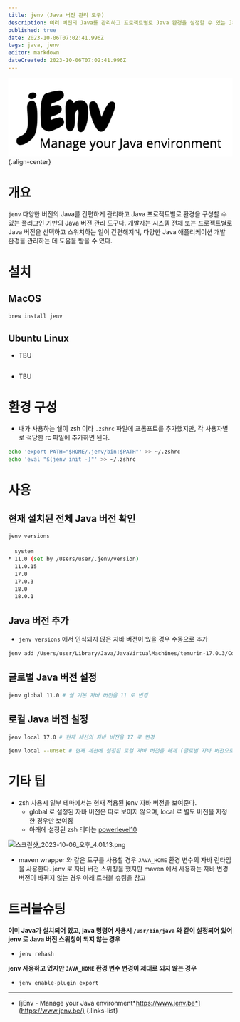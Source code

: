 ```yaml
---
title: jenv (Java 버전 관리 도구)
description: 여러 버전의 Java를 관리하고 프로젝트별로 Java 환경을 설정할 수 있는 Java 버전 관리 도구
published: true
date: 2023-10-06T07:02:41.996Z
tags: java, jenv
editor: markdown
dateCreated: 2023-10-06T07:02:41.996Z
---
```



![jenv_logo.png](/jenv_logo.png){.align-center}

# 개요

`jenv` 다양한 버전의 Java를 간편하게 관리하고 Java 프로젝트별로 환경을 구성할 수 있는 플러그인 기반의 Java 버전 관리 도구다. 개발자는 시스템 전체 또는 프로젝트별로 Java 버전을 선택하고 스위치하는 일이 간편해지며, 다양한 Java 애플리케이션 개발 환경을 관리하는 데 도움을 받을 수 있다.

# 설치

## MacOS

```bash
brew install jenv
```

## Ubuntu Linux

- TBU

## 

- TBU

# 환경 구성

- 내가 사용하는 쉘이 zsh 이라 `.zshrc` 파일에 프롬프트를 추가했지만, 각 사용자별로 적당한 rc 파일에 추가하면 된다.

```bash
echo 'export PATH="$HOME/.jenv/bin:$PATH"' >> ~/.zshrc
echo 'eval "$(jenv init -)"' >> ~/.zshrc
```

# 사용

## 현재 설치된 전체 Java 버전 확인

```bash
jenv versions

  system
* 11.0 (set by /Users/user/.jenv/version)
  11.0.15
  17.0
  17.0.3
  18.0
  18.0.1
```

## Java 버전 추가

- `jenv versions` 에서 인식되지 않은 자바 버전이 있을 경우 수동으로 추가

```bash
jenv add /Users/user/Library/Java/JavaVirtualMachines/temurin-17.0.3/Contents/Home/
```

## 글로벌 Java 버전 설정

```bash
jenv global 11.0 # 쉘 기본 자바 버전을 11 로 변경
```

## 로컬 Java 버전 설정

```bash
jenv local 17.0 # 현재 세션의 자바 버전을 17 로 변경
```

```bash
jenv local --unset # 현재 세션에 설정된 로컬 자바 버전을 해제 (글로벌 자바 버전으로 변경)
```

# 기타 팁

- zsh 사용시 일부 테마에서는 현재 적용된 jenv 자바 버전을 보여준다.
  - global 로 설정된 자바 버전은 따로 보이지 않으며, local 로 별도 버전을 지정한 경우만 보여짐 
  - 아래에 설정된 zsh 테마는 [powerlevel10](https://github.com/romkatv/powerlevel10k)
  
![스크린샷_2023-10-06_오후_4.01.13.png](/스크린샷_2023-10-06_오후_4.01.13.png)
  
- maven wrapper 와 같은 도구를 사용할 경우 `JAVA_HOME` 환경 변수의 자바 런타임을 사용한다. jenv 로 자바 버전 스위칭을 했지만 maven 에서 사용하는 자바 변경 버전이 바뀌지 않는 경우 아래 트러블 슈팅을 참고

# 트러블슈팅

**이미 Java가 설치되어 있고, java 명령어 사용시 `/usr/bin/java` 와 같이 설정되어 있어 jenv 로 Java 버전 스위칭이 되지 않는 경우**
- `jenv rehash`

**jenv 사용하고 있지만 `JAVA_HOME` 환경 변수 변경이 제대로 되지 않는 경우**
- `jenv enable-plugin export`

---

- [jEnv - Manage your Java environment*https://www.jenv.be*](https://www.jenv.be/)
{.links-list}